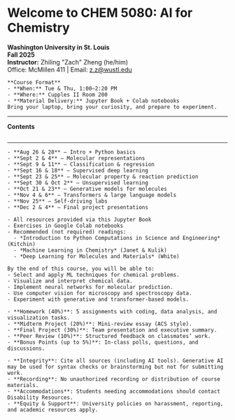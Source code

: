 # Welcome to CHEM 5080: AI for Chemistry



**Washington University in St. Louis**  
**Fall 2025**  
**Instructor:** Zhiling "Zach" Zheng (he/him)  
Office: McMillen 411 | Email: z.z@wustl.edu 


```{card}  
**Course Format**  
- **When:** Tue & Thu, 1:00–2:20 PM  
- **Where:** Cupples II Room 200  
- **Material Delivery:** Jupyter Book + Colab notebooks  
Bring your laptop, bring your curiosity, and prepare to experiment.  
```

---
**Contents**
```{tableofcontents}
```


---

```{admonition} Weekly Schedule
- **Aug 26 & 28** – Intro + Python basics  
- **Sept 2 & 4** – Molecular representations  
- **Sept 9 & 11** – Classification & regression  
- **Sept 16 & 18** – Supervised deep learning  
- **Sept 23 & 25** – Molecular property & reaction prediction  
- **Sept 30 & Oct 2** – Unsupervised learning 
- **Oct 21 & 23** – Generative models for molecules  
- **Nov 4 & 6** – Transformers & large language models  
- **Nov 25** – Self-driving labs  
- **Dec 2 & 4** – Final project presentations  
```


```{dropdown} Course Materials
- All resources provided via this Jupyter Book  
- Exercises in Google Colab notebooks  
- Recommended (not required) readings:  
  - *Introduction to Python Computations in Science and Engineering* (Kitchin)  
  - *Machine Learning in Chemistry* (Janet & Kulik)  
  - *Deep Learning for Molecules and Materials* (White)  
```


```{dropdown} Learning Outcomes
By the end of this course, you will be able to:
- Select and apply ML techniques for chemical problems.  
- Visualize and interpret chemical data.  
- Implement neural networks for molecular prediction.  
- Use computer vision for microscopy and spectroscopy data.  
- Experiment with generative and transformer-based models.  
```

```{dropdown} Grading
- **Homework (40%)**: 5 assignments with coding, data analysis, and visualization tasks.  
- **Midterm Project (20%)**: Mini-review essay (ACS style).  
- **Final Project (30%)**: Team presentation and executive summary.  
- **Peer Review (10%)**: Structured feedback on classmates’ work.  
- **Bonus Points (up to 5%)**: In-class polls, questions, and discussions.  

```


```{dropdown} Academic Policies
- **Integrity**: Cite all sources (including AI tools). Generative AI may be used for syntax checks or brainstorming but not for submitting work.  
- **Recording**: No unauthorized recording or distribution of course materials.  
- **Accommodations**: Students needing accommodations should contact Disability Resources.  
- **Equity & Support**: University policies on harassment, reporting, and academic resources apply.  
```

